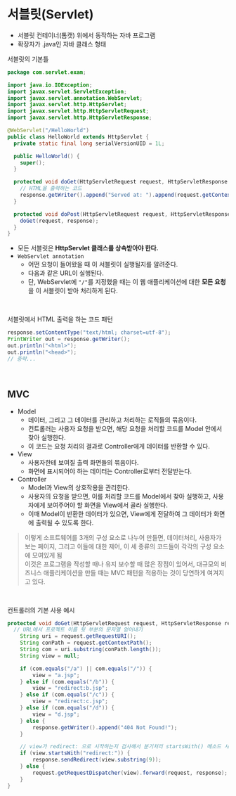 # 서블릿(Servlet)

- 서블릿 컨테이너(톰캣) 위에서 동작하는 자바 프로그램
- 확장자가 .java인 자바 클래스 형태

서블릿의 기본틀

```java
package com.servlet.exam;

import java.io.IOException;
import javax.servlet.ServletException;
import javax.servlet.annotation.WebServlet;
import javax.servlet.http.HttpServlet;
import javax.servlet.http.HttpServletRequest;
import javax.servlet.http.HttpServletResponse;

@WebServlet("/HelloWorld")
public class HelloWorld extends HttpServlet {
  private static final long serialVersionUID = 1L;

  public HelloWorld() {
    super();
  }

  protected void doGet(HttpServletRequest request, HttpServletResponse response) throws ServletException, IOException {
    // HTML을 출력하는 코드
    response.getWriter().append("Served at: ").append(request.getContextPath());
  }

  protected void doPost(HttpServletRequest request, HttpServletResponse response) throws ServletException, IOException {
    doGet(request, response);
  }
}
```

- 모든 서블릿은 **HttpServlet 클래스를 상속받아야 한다.**
- `WebServlet annotation`
  - 어떤 요청이 들어왔을 때 이 서블릿이 실행될지를 알려준다.
  - 다음과 같은 URL이 실행된다.
  - 단, WebServlet에 `"/"`를 지정했을 때는 이 웹 애플리케이션에 대한 **모든 요청**을 이 서블릿이 받아 처리하게 된다.

<br />

서블릿에서 HTML 출력을 하는 코드 패턴

```java
response.setContentType("text/html; charset=utf-8");
PrintWriter out = response.getWriter();
out.println("<html>");
out.println("<head>");
// 중략...
```

<br />

## MVC

- Model
  - 데이터, 그리고 그 데이터를 관리하고 처리하는 로직들의 묶음이다.
  - 컨트롤러는 사용자 요청을 받으면, 해당 요청을 처리할 코드를 Model 안에서 찾아 실행한다.
  - 이 코드는 요청 처리의 결과로 Controller에게 데이터를 반환할 수 있다.
- View
  - 사용자한테 보여질 출력 화면들의 묶음이다.
  - 화면에 표시되어야 하는 데이터는 Controller로부터 전달받는다.
- Controller
  - Model과 View의 상호작용을 관리한다.
  - 사용자의 요청을 받으면, 이를 처리할 코드를 Model에서 찾아 실행하고, 사용자에게 보여주어야 할 화면을 View에서 골라 실행한다.
  - 이때 Model이 반환한 데이터가 있으면, View에게 전달하여 그 데이터가 화면에 출력될 수 있도록 한다.

> 이렇게 소프트웨어를 3개의 구성 요소로 나누어 만들면, 데이터처리, 사용자가 보는 페이지, 그리고 이들에 대한 제어, 이 세 종류의 코드들이 각각의 구성 요소에 모여있게 됨 <br />
> 이것은 프로그램을 작성할 때나 유지 보수할 때 많은 장점이 있어서, 대규모의 비즈니스 애플리케이션을 만들 때는 MVC 패턴을 적용하는 것이 당연하게 여겨지고 있다.

<br />

컨트롤러의 기본 사용 예시

```java
protected void doGet(HttpServletRequest request, HttpServletResponse response) throws ServletException, IOException {
  // URL에서 프로젝트 이름 뒷 부분의 문자열 얻어내기
	String uri = request.getRequestURI();
	String conPath = request.getContextPath();
	String com = uri.substring(conPath.length());
	String view = null;

	if (com.equals("/a") || com.equals("/")) {
		view = "a.jsp";
	} else if (com.equals("/b")) {
		view = "redirect:b.jsp";
	} else if (com.equals("/c")) {
		view = "redirect:c.jsp";
	} else if (com.equals("/d")) {
		view = "d.jsp";
	} else {
		response.getWriter().append("404 Not Found!");
	}

	// view가 redirect: 으로 시작하는지 검사해서 분기처리 startsWith() 메소드 사용
	if (view.startsWith("redirect:")) {
		response.sendRedirect(view.substring(9));
	} else {
		request.getRequestDispatcher(view).forward(request, response);
	}
}
```
